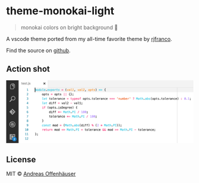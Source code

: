 # theme-monokai-light

> monokai colors on bright background 💖

A vscode theme ported from my all-time favorite theme by [rjfranco](https://github.com/rjfranco/monokai-light).

Find the source on [github](https://github.com/anoff/vscode-monokai-light).

## Action shot

<img alt="Javascript code highlighting" src="./screenshot_js.png" width="800px">

## License

MIT © [Andreas Offenhäuser](http://anoff.io)
